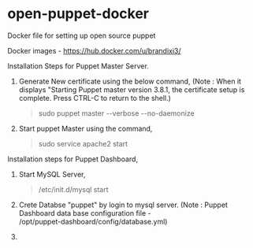 # open-puppet-docker
Docker file for setting up open source puppet

Docker images - https://hub.docker.com/u/brandixi3/

Installation Steps for Puppet Master Server.

1. Generate New certificate using the below command, (Note : When it displays "Starting Puppet master version 3.8.1, the           certificate setup is complete. Press CTRL-C to return to the shell.)
   > sudo puppet master --verbose --no-daemonize

2. Start puppet Master using the command,
   > sudo service apache2 start

Installation steps for Puppet Dashboard,

1. Start MySQL Server,
   > /etc/init.d/mysql start

2. Crete Databse "puppet" by login to mysql server. (Note : Puppet Dashboard data base configuration file -               
   /opt/puppet-dashboard/config/database.yml)

3. 
   
